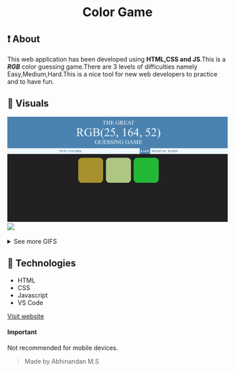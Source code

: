 <link rel="stylesheet" href="readme.css">
<h1 align="center">Color Game</h1>

## :exclamation: About

<p>
    This web application has been developed using <strong>HTML,CSS and JS</strong>.This is a <strong><em>RGB</em></strong> color guessing game.There are 3 levels of difficulties namely Easy,Medium,Hard.This is a nice tool for new web developers to practice and to have fun.
</p>

## :eyes: Visuals

<p>
    <img src="Demo\ezgif-1-21f7c321b5fb.gif" class="gif">
    <img src="Demo\ezgif.com-gif-maker.gif" class="gif">
</p>

<details>
<summary>See more GIFS</summary>
    <img src="Demo\ezgif.com-gif-maker1.gif" class="gif">
    <img src="Demo\ezgif.com-video-to-gif.gif" class="gif">
    <img src="Demo\ezgif.com-video-to-gif1.gif" class="gif">
    <img src="Demo\ezgif.com-video-to-gif3.gif" class="gif">
</details>

## :rocket: Technologies

<ul>
    <li>HTML</li>
    <li>CSS</li>
    <li>Javascript</li>
    <li>VS Code</li>
</ul>

[Visit website](https://abhinandan-pixel.github.io/Color-Game/ "Color Game")

#### Important
<p>Not recommended for mobile devices.</p>

> Made by Abhinandan M.S
